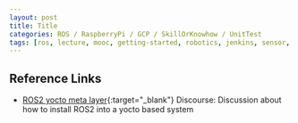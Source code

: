 ```yaml
---
layout: post
title: Title
categories: ROS / RaspberryPi / GCP / SkillOrKnowhow / UnitTest
tags: [ros, lecture, mooc, getting-started, robotics, jenkins, sensor, term, jargon, gcp, google, iot, raspberrypi]
---
```


## Reference Links

- [ROS2 yocto meta layer](<https://discourse.ros.org/t/ros2-yocto-meta-layer/9643>){:target="_blank"} Discourse: Discussion about how to install ROS2 into a yocto based system
